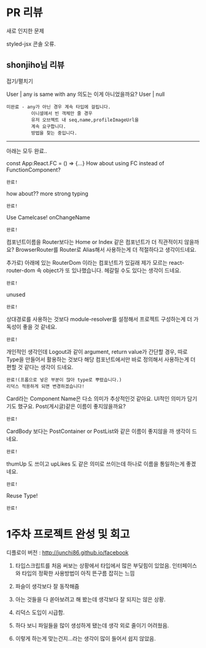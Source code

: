 # PR 리뷰

새로 인지한 문제

styled-jsx 콘솔 오류.

## shonjiho님 리뷰

<detail>
<summary>접기/펼치기</summary>

User | any is same with any
의도는 이게 아니었을까요? User | null

```
미완료 - any가 아닌 경우 계속 타입에 걸립니다.
         이니셜에서 빈 객체만 줄 경우
         유저 오브젝트 내 seq,name,profileImageUrl을
         계속 요구합니다.
         방법을 찾는 중입니다.
```

---

아래는 모두 완료..

const App:React.FC = () => {...}
How about using FC instead of FunctionComponent?

```
완료!
```

how about?? more strong typing

```
완료!
```

Use Camelcase! onChangeName

```
완료!
```

컴포넌트이름을 Router보다는 Home or Index 같은 컴포넌트가 더 직관적이지 않을까요?
BrowserRouter를 Router로 Alias해서 사용하는게 더 적절하다고 생각이드네요.

추가로) 아래에 있는 RouterDom 이라는 컴포넌트가 있길래 제가 모르는 react-router-dom 속 object가 또 있나했습니다. 헤갈릴 수도 있다는 생각이 드네요.

```
완료!
```

unused

```
완료!
```

상대경로를 사용하는 것보다 module-resolver를 설정해서 프로젝트 구성하는게 더 가독성이 좋을 것 같네요.

```
완료!
```

개인적인 생각인데 Logout과 같이 argument, return value가 간단할 경우, 따로 Type을 만들어서 활용하는 것보다 해당 컴포넌트에서만 바로 정의해서 사용하는게 더 편할 것 같다는 생각이 드네요.

```
완료!(프롭으로 넣은 부분이 많아 type로 뿌렸습니다.)
리덕스 적용하게 되면 변경하겠습니다!
```

Card라는 Component Name은 다소 의미가 추상적인것 같아요. UI적인 의미가 담기기도 했구요. Post(게시글)같은 이름이 좋지않을까요?

```
완료!
```

CardBody 보다는 PostContainer or PostList와 같은 이름이 좋지않을 까 생각이 드네요.

```
완료!
```

thumUp 도 쓰이고 upLikes 도 같은 의미로 쓰이는데 하나로 이름을 통일하는게 좋겠네요.

```
완료!
```

Reuse Type!

```
완료!
```

</detail>

# 1주차 프로젝트 완성 및 회고

디플로이 버전 : http://junchi86.github.io/facebook

1. 타입스크립트를 처음 써보는 상황에서 타입에서 많은 부딪힘이 있었음.
   인터페이스와 타입의 정확한 사용방법이 아직 뜬구름 잡히는 느낌

2. 파슬이 생각보다 잘 동작해줌

3. 아는 것들을 다 쏟아보려고 해 봤는데 생각보다 잘 되지는 않은 상황.

4. 리덕스 도입이 시급함.

5. 하다 보니 파일들을 많이 생성하게 됐는데 생각 외로 줄이기 어려웠음.

6. 이렇게 하는게 맞는건지...라는 생각이 많이 들어서 쉽지 않았음.
